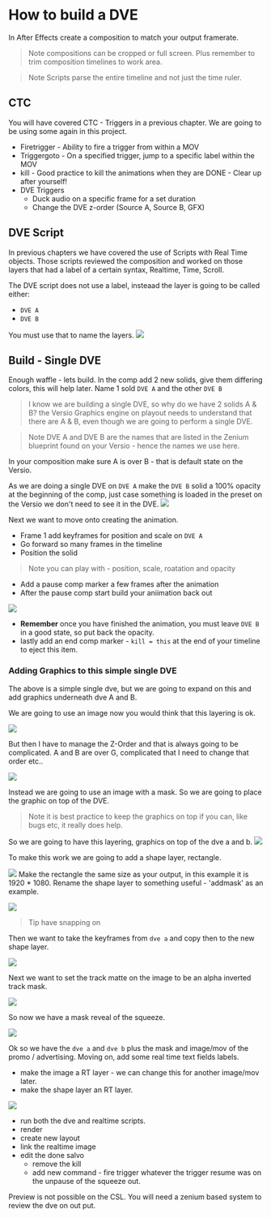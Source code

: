 <!--
Title : 2122916070_build_dve_howto

- Created : 2022-01-08 20:42
- Updated :
- Author : James Rivers
- Written against (version):
- Sources : Versio 4.6 System Operations
- Author Notes :
- Tags : [!versio_graphics_moc](../../!versio_graphics_moc.md)
-->

# How to build a DVE
In After Effects  create a composition to match your output framerate. 
> Note compositions can be cropped or full screen. Plus remember to trim composition timelines to work area. 

> Note Scripts parse the entire timeline and not just the time ruler.

 ## CTC 
 You will have covered CTC - Triggers in a  previous chapter. We are going to be using some again in this project. 

 - Firetrigger - Ability to fire a trigger from within a MOV
 - Triggergoto - On a specified trigger, jump to a specific label within the MOV
 - kill -  Good practice to kill the animations when they are DONE - Clear up after yourself!
 - DVE Triggers 
	 - Duck audio on a specific frame for a set duration
	 - Change the DVE z-order (Source A, Source B, GFX)

## DVE Script
In previous chapters we have covered the use of Scripts with Real Time objects.  Those scripts reviewed the composition and worked on those layers that had a label of a certain syntax, Realtime, Time, Scroll.

The DVE script does not use a label, insteaad the layer is going to be called either:
- `DVE A`
- `DVE B`

You must use that to name the layers. 
![](attachments/Pasted%20image%2020220108213258.png)

## Build - Single DVE
Enough waffle - lets build.  In the comp add 2 new solids, give them differing colors, this will help later.  Name 1 sold `DVE A` and the other `DVE B`

> I know we are building a single DVE, so why do we have 2 solids A & B?  the Versio Graphics engine on playout needs to understand that there are A & B, even though we are going to perform a single DVE.  

> Note DVE A and DVE B are the names that are listed in the Zenium blueprint found on your Versio - hence the names we use here.

In your composition make sure A is over B - that is default state on the Versio.

As we are doing a single DVE on `DVE A` make the `DVE B` solid a 100% opacity at the beginning of the comp, just case something is loaded in the preset on the Versio we don't need to see it in the DVE.
![](attachments/Pasted%20image%2020220108213407.png)

Next we want to move onto creating the animation. 

- Frame 1 add keyframes for position and scale on `DVE A`
- Go forward so many frames in the timeline
- Position the solid

> Note you can play with - position, scale, roatation and opacity

- Add a pause comp marker a few frames after the animation
- After the pause comp start build your aniimation back out

![](attachments/2022-01-08%2021.39.05.gif)

- **Remember** once you have finished the animation, you must leave `DVE B` in a good state, so put back the opacity. 
- lastly add an end comp marker - `kill = this`  at the end of your timeline to eject this item. 

### Adding Graphics to this simple single DVE 
The above is a simple single dve, but we are going to expand on this and add graphics underneath dve A and B. 

We are going to use an image now you would think that this layering is ok.

![](attachments/Pasted%20image%2020220110113246.png)

But then I have to manage the Z-Order and that is always going to be complicated.  A and B are over G, complicated that I need to change that order etc.. 

![](attachments/Pasted%20image%2020220110113332.png)

Instead we are going to use an image with a mask.  So we are going to place the graphic on top of the DVE. 

> Note it is best practice to keep the graphics on top if you can, like bugs etc, it really does help. 

So we are going to have this layering, graphics on top of the dve a and b. 
![](attachments/Pasted%20image%2020220110113552.png)

To make this work we are going to add a shape layer, rectangle. 

![](attachments/Pasted%20image%2020220110113728.png)
Make the rectangle the same size as your output, in this example it is 1920 * 1080.  Rename the shape layer to something useful - 'addmask' as an example. 

![](attachments/Pasted%20image%2020220110114517.png)

> Tip have snapping on

Then we want to take the keyframes from `dve a` and copy then to the new shape layer. 

![](attachments/Pasted%20image%2020220110120753.png)

Next we want to set the track matte on the image to be an alpha inverted track mask. 

![](attachments/Pasted%20image%2020220110120955.png)

So now we have a mask reveal of the squeeze.  

![](attachments/2022-01-10%2012.10.16.gif)

Ok so we have the `dve a` and `dve b` plus the mask and image/mov of the promo / advertising.  Moving on, add some real time text fields labels. 

- make the image a RT layer - we can change this for another image/mov later. 
- make the shape layer an RT layer.

![](attachments/Pasted%20image%2020220110121717.png)

- run both the dve and realtime scripts.
- render
- create new layout
- link the realtime image
- edit the done salvo 
	- remove the kill 
	- add new command - fire trigger whatever the trigger resume was on the unpause of the squeeze out.  

Preview is not possible on the CSL. You will need a zenium based system to review the dve on out put. 

 









